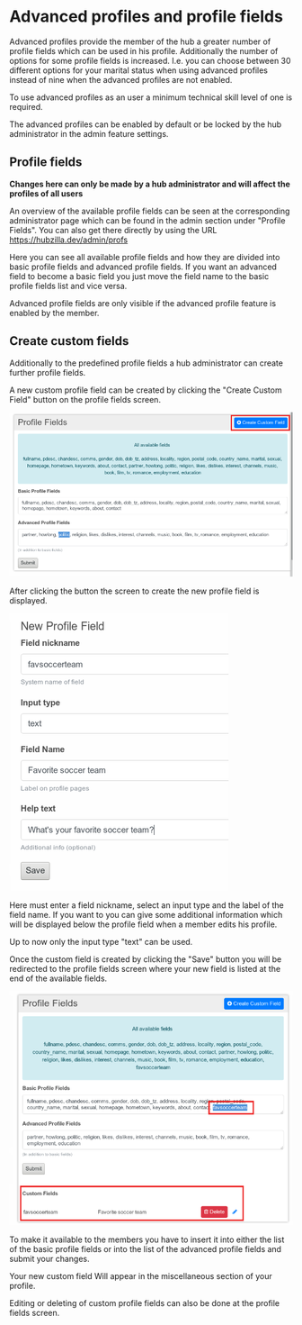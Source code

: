 # Advanced profiles and profile fields

Advanced profiles provide the member of the hub a greater number of profile fields which can be used in his profile. Additionally the number of options for some profile fields is increased. I.e. you can choose between 30 different options for your marital status when using advanced profiles instead of nine when the advanced profiles are not enabled.

To use advanced profiles as an user a minimum technical skill level of one is required.

The advanced profiles can be enabled by default or be locked by the hub administrator in the admin feature settings.

## Profile fields

**Changes here can only be made by a hub administrator and will affect the profiles of all users**

An overview of the available profile fields can be seen at the corresponding administrator page which can be found in the admin section under "Profile Fields". You can also get there directly by using the URL https://hubzilla.dev/admin/profs

Here you can see all available profile fields and how they are divided into basic profile fields and advanced profile fields.
If you want an advanced field to become a basic field you just move the field name to the basic profile fields list and vice versa.

Advanced profile fields are only visible if the advanced profile feature is enabled by the member.


## Create custom fields
Additionally to the predefined profile fields a hub administrator can create further profile fields.

A new custom profile field can be created by clicking the "Create Custom Field" button on the profile fields screen.

![Create custom fields](./assets/feature_advanced_profile_custom_field_button.png)

After clicking the button the screen to create the new profile field is displayed.

![New field](./assets/feature_new_profile_fields.png)

Here must enter a field nickname, select an input type and the label of the field name. If you want to you can give some additional information which will be displayed below the profile field when a member edits his profile.

Up to now only the input type "text" can be used.

Once the custom field is created by clicking the "Save" button you will be redirected to the profile fields screen where your new field is listed at the end of the available fields.

![Add new field to profiles](./assets/feature_add_new_field.png)

To make it available to the members you have to insert it into either the list of the basic profile fields or into the list of the advanced profile fields and submit your changes.

Your new custom field Will appear in the miscellaneous section of your profile.

Editing or deleting of custom profile fields can also be done at the profile fields screen.
